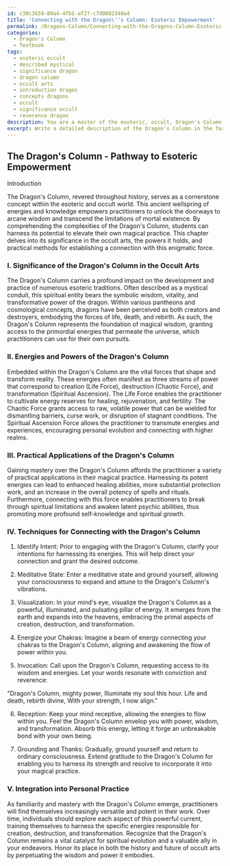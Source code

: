 ```yaml
---
id: c30c3659-80a4-4fb1-af27-c7d0802340a4
title: 'Connecting with the Dragon\''s Column: Esoteric Empowerment'
permalink: /Dragons-Column/Connecting-with-the-Dragons-Column-Esoteric-Empowerment/
categories:
  - Dragon's Column
  - Textbook
tags:
  - esoteric occult
  - described mystical
  - significance dragon
  - dragon column
  - occult arts
  - introduction dragon
  - concepts dragons
  - occult
  - significance occult
  - reverence dragon
description: You are a master of the esoteric, occult, Dragon's Column and education, you have written many textbooks on the subject in ways that provide students with rich and deep understanding of the subject. You are being asked to write textbook-like sections on a topic and you do it with full context, explainability, and reliability in accuracy to the true facts of the topic at hand, in a textbook style that a student would easily be able to learn from, in a rich, engaging, and contextual way. Always include relevant context (such as formulas and history), related concepts, and in a way that someone can gain deep insights from.
excerpt: Write a detailed description of the Dragon's Column in the format of a grimoire or lesson, including its significance in the occult arts, the types of energies and powers it embodies, practical applications, and techniques for practitioners to tap into and harness its potential. Additionally, provide a step-by-step method for an initiate to connect with the Dragon's Column and integrate it into their personal practice.
---
```


## The Dragon's Column - Pathway to Esoteric Empowerment

Introduction

The Dragon's Column, revered throughout history, serves as a cornerstone concept within the esoteric and occult world. This ancient wellspring of energies and knowledge empowers practitioners to unlock the doorways to arcane wisdom and transcend the limitations of mortal existence. By comprehending the complexities of the Dragon's Column, students can harness its potential to elevate their own magical practice. This chapter delves into its significance in the occult arts, the powers it holds, and practical methods for establishing a connection with this enigmatic force.

### I. Significance of the Dragon's Column in the Occult Arts

The Dragon's Column carries a profound impact on the development and practice of numerous esoteric traditions. Often described as a mystical conduit, this spiritual entity bears the symbolic wisdom, vitality, and transformative power of the dragon. Within various pantheons and cosmological concepts, dragons have been perceived as both creators and destroyers, embodying the forces of life, death, and rebirth. As such, the Dragon's Column represents the foundation of magical wisdom, granting access to the primordial energies that permeate the universe, which practitioners can use for their own pursuits.

### II. Energies and Powers of the Dragon's Column

Embedded within the Dragon's Column are the vital forces that shape and transform reality. These energies often manifest as three streams of power that correspond to creation (Life Force), destruction (Chaotic Force), and transformation (Spiritual Ascension). The Life Force enables the practitioner to cultivate energy reserves for healing, rejuvenation, and fertility. The Chaotic Force grants access to raw, volatile power that can be wielded for dismantling barriers, curse work, or disruption of stagnant conditions. The Spiritual Ascension Force allows the practitioner to transmute energies and experiences, encouraging personal evolution and connecting with higher realms.

### III. Practical Applications of the Dragon's Column

Gaining mastery over the Dragon's Column affords the practitioner a variety of practical applications in their magical practice. Harnessing its potent energies can lead to enhanced healing abilities, more substantial protection work, and an increase in the overall potency of spells and rituals. Furthermore, connecting with this force enables practitioners to break through spiritual limitations and awaken latent psychic abilities, thus promoting more profound self-knowledge and spiritual growth.

### IV. Techniques for Connecting with the Dragon's Column

1. Identify Intent: Prior to engaging with the Dragon's Column, clarify your intentions for harnessing its energies. This will help direct your connection and grant the desired outcome.

2. Meditative State: Enter a meditative state and ground yourself, allowing your consciousness to expand and attune to the Dragon's Column's vibrations.

3. Visualization: In your mind's eye, visualize the Dragon's Column as a powerful, illuminated, and pulsating pillar of energy. It emerges from the earth and expands into the heavens, embracing the primal aspects of creation, destruction, and transformation.

4. Energize your Chakras: Imagine a beam of energy connecting your chakras to the Dragon's Column, aligning and awakening the flow of power within you.

5. Invocation: Call upon the Dragon's Column, requesting access to its wisdom and energies. Let your words resonate with conviction and reverence:

"Dragon's Column, mighty power,
Illuminate my soul this hour.
Life and death, rebirth divine,
With your strength, I now align."

6. Reception: Keep your mind receptive, allowing the energies to flow within you. Feel the Dragon's Column envelop you with power, wisdom, and transformation. Absorb this energy, letting it forge an unbreakable bond with your own being.

7. Grounding and Thanks: Gradually, ground yourself and return to ordinary consciousness. Extend gratitude to the Dragon's Column for enabling you to harness its strength and resolve to incorporate it into your magical practice.

### V. Integration into Personal Practice

As familiarity and mastery with the Dragon's Column emerge, practitioners will find themselves increasingly versatile and potent in their work. Over time, individuals should explore each aspect of this powerful current, training themselves to harness the specific energies responsible for creation, destruction, and transformation. Recognize that the Dragon's Column remains a vital catalyst for spiritual evolution and a valuable ally in your endeavors. Honor its place in both the history and future of occult arts by perpetuating the wisdom and power it embodies.
